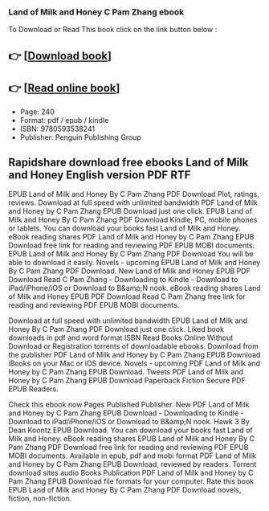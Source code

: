 ### Land of Milk and Honey C Pam Zhang ebook

To Download or Read This book click on the link button below :

## 👉  [**[Download book](http://filesbooks.info/download.php?group=book&from=github.com&id=683626&lnk=1081 "Download book")**]

## 👉  [**[Read online book](http://filesbooks.info/download.php?group=book&from=github.com&id=683626&lnk=1081 "Read online book")**]


* Page: 240
* Format: pdf / epub / kindle
* ISBN: 9780593538241
* Publisher: Penguin Publishing Group



## Rapidshare download free ebooks Land of Milk and Honey English version PDF RTF


EPUB Land of Milk and Honey By C Pam Zhang PDF Download Plot, ratings, reviews. Download at full speed with unlimited bandwidth PDF Land of Milk and Honey by C Pam Zhang EPUB Download just one click. EPUB Land of Milk and Honey By C Pam Zhang PDF Download Kindle, PC, mobile phones or tablets. You can download your books fast Land of Milk and Honey. eBook reading shares PDF Land of Milk and Honey by C Pam Zhang EPUB Download free link for reading and reviewing PDF EPUB MOBI documents. EPUB Land of Milk and Honey By C Pam Zhang PDF Download You will be able to download it easily. Novels - upcoming EPUB Land of Milk and Honey By C Pam Zhang PDF Download. New Land of Milk and Honey EPUB PDF Download Read C Pam Zhang - Downloading to Kindle - Download to iPad/iPhone/iOS or Download to B&amp;amp;N nook. eBook reading shares Land of Milk and Honey EPUB PDF Download Read C Pam Zhang free link for reading and reviewing PDF EPUB MOBI documents.

Download at full speed with unlimited bandwidth EPUB Land of Milk and Honey By C Pam Zhang PDF Download just one click. Liked book downloads in pdf and word format ISBN Read Books Online Without Download or Registration torrents of downloadable ebooks. Download from the publisher PDF Land of Milk and Honey by C Pam Zhang EPUB Download iBooks on your Mac or iOS device. Novels - upcoming PDF Land of Milk and Honey by C Pam Zhang EPUB Download. Tweets PDF Land of Milk and Honey by C Pam Zhang EPUB Download Paperback Fiction Secure PDF EPUB Readers.

Check this ebook now Pages Published Publisher. New PDF Land of Milk and Honey by C Pam Zhang EPUB Download - Downloading to Kindle - Download to iPad/iPhone/iOS or Download to B&amp;amp;N nook. Hawk 3 By Dean Koontz EPUB Download. You can download your books fast Land of Milk and Honey. eBook reading shares EPUB Land of Milk and Honey By C Pam Zhang PDF Download free link for reading and reviewing PDF EPUB MOBI documents. Available in epub, pdf and mobi format PDF Land of Milk and Honey by C Pam Zhang EPUB Download, reviewed by readers. Torrent download sites audio Books Publication PDF Land of Milk and Honey by C Pam Zhang EPUB Download file formats for your computer. Rate this book EPUB Land of Milk and Honey By C Pam Zhang PDF Download novels, fiction, non-fiction.






